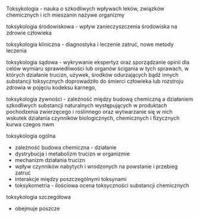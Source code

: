 Toksykologia - nauka o szkodliwych wpływach leków, związków chemicznych i ich mieszanin nażywe organizmy

toksykologia środowiskowa - wpływ zanieczyszczenia środowiska na zdrowie człowieka

toksykologia kliniczna - diagnostyka i leczenie zatruć, nowe metody leczenia

toksykologia sądowa - wykrywanie ekspertyz oraz sporządzanie opinii dla celów wymiaru sprawiedliwości lub organów ścigania w tych sprawach, w których działanie trucizn, używek, środków odurzających bądź innych substancji toksycznych doprowadziło do śmierci człowieka lub rozstroju zdrowia w pojęciu kodeksu karnego,

toksykologia żywności - zależność między budową chemiczną a działaniem szkodliwych substancji naturalnych występujących w produktach pochodzenia zwierzęcego i roślinnego oraz wytwarzanie się w nich wskutek działania czynników biologicznych, chemicznych i fizycznych kurwa czegos nwm

toksykologia ogólna
- zależność budowa chemiczna - działanie
- dystrybucja i metabolizm trucizn w organizmie
- mechanizm działania trucizn
- wpływ czynników nabytych i wrodzonych na powstanie i przebieg zatruć
- interakcje między poszczególnymi toksynami
- toksykometria - ilościowa ocena toksyczności substancji chemicznych

toksykologia szczegółowa
- obejmuje poszcze